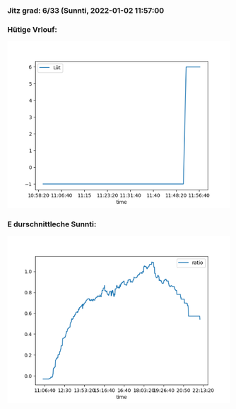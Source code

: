 ### Jitz grad: 6/33 (Sunnti, 2022-01-02 11:57:00

### Hütige Vrlouf:
![Graph](Today.png)

### E durschnittleche Sunnti:
![Graph](Sunnti.png)